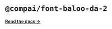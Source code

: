 # `@compai/font-baloo-da-2`

[**Read the docs &rarr;**](https://components.ai/docs/typefaces/baloo-da-2)
